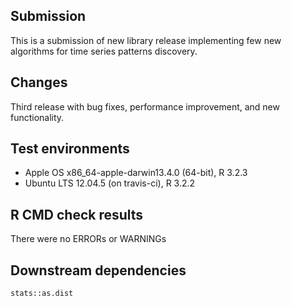 ## Submission

This is a submission of new library release implementing few new algorithms for time series 
patterns discovery.

## Changes

Third release with bug fixes, performance improvement, and new functionality.

## Test environments

* Apple OS x86_64-apple-darwin13.4.0 (64-bit), R 3.2.3
* Ubuntu LTS 12.04.5 (on travis-ci), R 3.2.2

## R CMD check results

There were no ERRORs or WARNINGs

## Downstream dependencies

`stats::as.dist`
